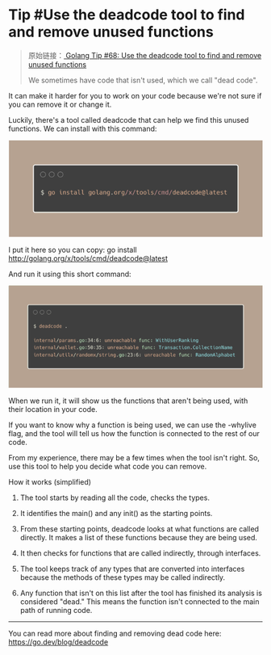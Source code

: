 # Tip #Use the deadcode tool to find and remove unused functions

> 原始链接：[ Golang Tip #68: Use the deadcode tool to find and remove unused functions](https://twitter.com/func25/status/1776223724913725925)
>
> We sometimes have code that isn't used, which we call "dead code".

It can make it harder for you to work on your code because we're not sure if you can remove it or change it.

Luckily, there's a tool called deadcode that can help we find this unused functions. We can install with this command:

![](./images/068/001.png)

I put it here so you can copy: go install http://golang.org/x/tools/cmd/deadcode@latest

And run it using this short command:

![](./images/068/002.png)

When we run it, it will show us the functions that aren't being used, with their location in your code.

If you want to know why a function is being used, we can use the -whylive flag, and the tool will tell us how the function is connected to the rest of our code.

From my experience, there may be a few times when the tool isn't right. So, use this tool to help you decide what code you can remove.

How it works (simplified)

1. The tool starts by reading all the code, checks the types.

2. It identifies the main() and any init() as the starting points.

3. From these starting points, deadcode looks at what functions are called directly. It makes a list of these functions because they are being used.

4. It then checks for functions that are called indirectly, through interfaces.

5. The tool keeps track of any types that are converted into interfaces because the methods of these types may be called indirectly.

6. Any function that isn't on this list after the tool has finished its analysis is considered "dead." This means the function isn't connected to the main path of running code.

---

You can read more about finding and removing dead code here: https://go.dev/blog/deadcode
